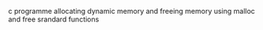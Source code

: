 c programme allocating dynamic memory and 
freeing memory using malloc and free srandard functions 
